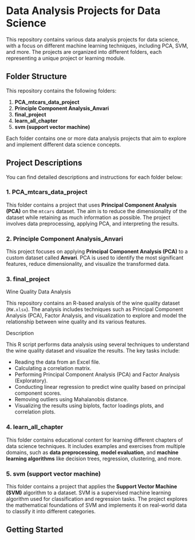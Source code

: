 # Data Analysis Projects for Data Science

This repository contains various data analysis projects for data science, with a focus on different machine learning techniques, including PCA, SVM, and more. The projects are organized into different folders, each representing a unique project or learning module.

## Folder Structure

This repository contains the following folders:

1. **PCA_mtcars_data_project**
2. **Principle Component Analysis_Anvari**
3. **final_project**
4. **learn_all_chapter**
5. **svm (support vector machine)**

Each folder contains one or more data analysis projects that aim to explore and implement different data science concepts.

## Project Descriptions

You can find detailed descriptions and instructions for each folder below:

### 1. **PCA_mtcars_data_project**

This folder contains a project that uses **Principal Component Analysis (PCA)** on the `mtcars` dataset. The aim is to reduce the dimensionality of the dataset while retaining as much information as possible. The project involves data preprocessing, applying PCA, and interpreting the results.

### 2. **Principle Component Analysis_Anvari**

This project focuses on applying **Principal Component Analysis (PCA)** to a custom dataset called **Anvari**. PCA is used to identify the most significant features, reduce dimensionality, and visualize the transformed data.

### 3. **final_project**

Wine Quality Data Analysis

This repository contains an R-based analysis of the wine quality dataset (`RW.xlsx`). The analysis includes techniques such as Principal Component Analysis (PCA), Factor Analysis, and visualization to explore and model the relationship between wine quality and its various features.

Description

This R script performs data analysis using several techniques to understand the wine quality dataset and visualize the results. The key tasks include:

- Reading the data from an Excel file.
- Calculating a correlation matrix.
- Performing Principal Component Analysis (PCA) and Factor Analysis (Exploratory).
- Conducting linear regression to predict wine quality based on principal component scores.
- Removing outliers using Mahalanobis distance.
- Visualizing the results using biplots, factor loadings plots, and correlation plots.



### 4. **learn_all_chapter**

This folder contains educational content for learning different chapters of data science techniques. It includes examples and exercises from multiple domains, such as **data preprocessing**, **model evaluation**, and **machine learning algorithms** like decision trees, regression, clustering, and more.

### 5. **svm (support vector machine)**

This folder contains a project that applies the **Support Vector Machine (SVM)** algorithm to a dataset. SVM is a supervised machine learning algorithm used for classification and regression tasks. The project explores the mathematical foundations of SVM and implements it on real-world data to classify it into different categories.

## Getting Started


